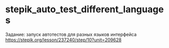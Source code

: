 # stepik_auto_test_different_languages

Задание: запуск автотестов для разных языков интерфейса https://stepik.org/lesson/237240/step/10?unit=209628